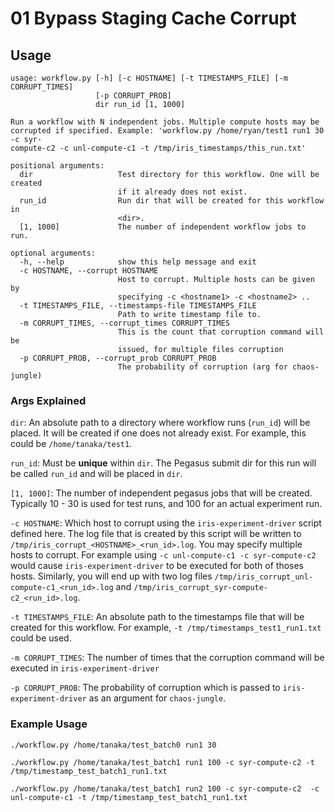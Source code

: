 # 01 Bypass Staging Cache Corrupt 

## Usage
```
usage: workflow.py [-h] [-c HOSTNAME] [-t TIMESTAMPS_FILE] [-m CORRUPT_TIMES]
                   [-p CORRUPT_PROB]
                   dir run_id [1, 1000]

Run a workflow with N independent jobs. Multiple compute hosts may be
corrupted if specified. Example: 'workflow.py /home/ryan/test1 run1 30 -c syr-
compute-c2 -c unl-compute-c1 -t /tmp/iris_timestamps/this_run.txt'

positional arguments:
  dir                   Test directory for this workflow. One will be created
                        if it already does not exist.
  run_id                Run dir that will be created for this workflow in
                        <dir>.
  [1, 1000]             The number of independent workflow jobs to run.

optional arguments:
  -h, --help            show this help message and exit
  -c HOSTNAME, --corrupt HOSTNAME
                        Host to corrupt. Multiple hosts can be given by
                        specifying -c <hostname1> -c <hostname2> ..
  -t TIMESTAMPS_FILE, --timestamps-file TIMESTAMPS_FILE
                        Path to write timestamp file to.
  -m CORRUPT_TIMES, --corrupt_times CORRUPT_TIMES
                        This is the count that corruption command will be
                        issued, for multiple files corruption
  -p CORRUPT_PROB, --corrupt_prob CORRUPT_PROB
                        The probability of corruption (arg for chaos-jungle)
```

### Args Explained

`dir`: An absolute path to a directory where workflow runs (`run_id`) will be placed. 
It will be created if one does not already exist. For example, this could be `/home/tanaka/test1`.

`run_id`: Must be **unique** within `dir`. The Pegasus submit dir for this run will be called `run_id`
and will be placed in `dir`.

`[1, 1000]`: The number of independent pegasus jobs that will be created. Typically 10 - 30 is used
for test runs, and 100 for an actual experiment run.

`-c HOSTNAME`: Which host to corrupt using the `iris-experiment-driver` script defined here. The log
file that is created by this script will be written to `/tmp/iris_corrupt_<HOSTNAME>_<run_id>.log`.
You may specify multiple hosts to corrupt. For example using `-c unl-compute-c1 -c syr-compute-c2`
would cause `iris-experiment-driver` to be executed for both of thoses hosts. Similarly, you will end up
with two log files `/tmp/iris_corrupt_unl-compute-c1_<run_id>.log` and 
`/tmp/iris_corrupt_syr-compute-c2_<run_id>.log`. 

`-t TIMESTAMPS_FILE`: An absolute path to the timestamps file that will be created for this workflow.
For example,  `-t /tmp/timestamps_test1_run1.txt` could be used. 

`-m CORRUPT_TIMES`: The number of times that the corruption command will be executed in `iris-experiment-driver`

`-p CORRUPT_PROB`: The probability of corruption which is passed to `iris-experiment-driver`
as an argument for `chaos-jungle`.

### Example Usage

`./workflow.py /home/tanaka/test_batch0 run1 30`

`./workflow.py /home/tanaka/test_batch1 run1 100 -c syr-compute-c2 -t /tmp/timestamp_test_batch1_run1.txt`

`./workflow.py /home/tanaka/test_batch1 run2 100 -c syr-compute-c2  -c unl-compute-c1 -t /tmp/timestamp_test_batch1_run1.txt`


